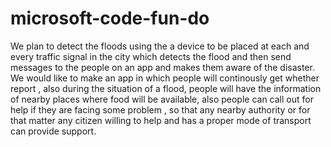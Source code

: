 # microsoft-code-fun-do
We plan to detect the floods using the a device to be placed at each and every traffic signal in the city which detects the 
flood and then send messages to the people on an app and makes them aware of the disaster.
We would like to make an app in which people will continously get whether report , also during the situation of a flood, people 
will have the information of nearby places where food will be available, also people can call out for help if they are facing
some problem , so that any nearby authority or for that matter any citizen willing to help and has a proper mode of transport can provide support. 
